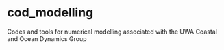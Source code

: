 # cod_modelling
Codes and tools for numerical modelling associated with the UWA Coastal and Ocean Dynamics Group 
